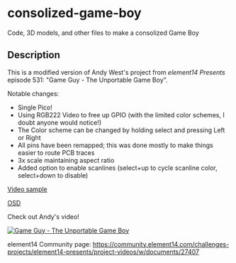 # consolized-game-boy
Code, 3D models, and other files to make a consolized Game Boy

## Description
This is a modified version of Andy West's project from *element14 Presents* episode 531: "Game Guy - The Unportable Game Boy".

Notable changes:
 - Single Pico!
 - Using RGB222 Video to free up GPIO (with the limited color schemes, I doubt anyone would notice!)
 - The Color scheme can be changed by holding select and pressing Left or Right
 - All pins have been remapped; this was done mostly to make things easier to route PCB traces
 - 3x scale maintaining aspect ratio
 - Added option to enable scanlines (select+up to cycle scanline color, select+down to disable)

[Video sample](https://youtu.be/khdu8cWNxHo)

[OSD](https://youtu.be/it27PfHu0o8)


Check out Andy's video!  


[![Game Guy - The Unportable Game Boy](https://img.youtube.com/vi/ypGMU5lLjeU/0.jpg)](https://www.youtube.com/watch?v=ypGMU5lLjeU)
 
element14 Community page:
https://community.element14.com/challenges-projects/element14-presents/project-videos/w/documents/27407
